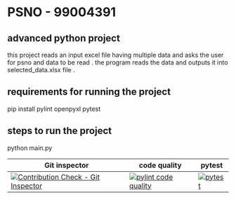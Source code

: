 # PSNO - 99004391 
## advanced python project
this project reads an input excel file  having multiple data and asks the user for psno and data to be read . the program reads the data and outputs it into selected_data.xlsx file .





## requirements for running the project 

   pip install pylint openpyxl pytest

## steps to run the project 

   python main.py









Git inspector| code quality | pytest
|-----|--------------|-------|
|[![Contribution Check - Git Inspector](https://github.com/joydeep99004391/99004391/actions/workflows/arc-gitinspector.yml/badge.svg?branch=main)](https://github.com/joydeep99004391/99004391/actions/workflows/arc-gitinspector.yml)|[![pylint code quality](https://github.com/joydeep99004391/99004391/actions/workflows/codequality.yml/badge.svg)](https://github.com/joydeep99004391/99004391/actions/workflows/codequality.yml)|[![pytest](https://github.com/joydeep99004391/99004391/actions/workflows/pytest.yml/badge.svg)](https://github.com/joydeep99004391/99004391/actions/workflows/pytest.yml)